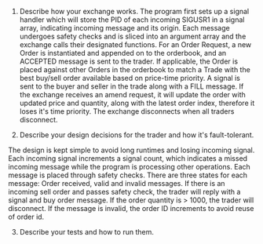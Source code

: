 1. Describe how your exchange works.
The program first sets up a signal handler which will store the PID of each incoming SIGUSR1 in a signal array, indicating incoming
message and its origin.
Each message undergoes safety checks 
and is sliced into an argument array and the exchange calls their designated functions. 
For an Order Request, a new Order is instantiated and appended on to the orderbook, and an ACCEPTED message is sent to the trader. 
If applicable, the Order is placed against other Orders in the orderbook to match a Trade with the best buy/sell order available based on price-time priority. A signal is sent to the buyer and seller in the trade along with a FILL message. If the exchange receives an amend request, it will update the order with updated price and quantity, along with the latest order index, therefore it loses it's time priority. The exchange disconnects when all traders disconnect.


2. Describe your design decisions for the trader and how it's fault-tolerant.

The design is kept simple to avoid long runtimes and losing incoming signal. Each incoming signal increments a signal count, which indicates a missed incoming message while the program is processing other operations. Each message is placed through safety checks. There are three states for each message: Order received, valid and invalid messages. If there is an incoming sell order and passes safety check, the trader will reply with a signal and buy order message. If the order quantity is > 1000, the trader will disconnect. If the message is invalid, the order ID increments to avoid reuse of order id.

3. Describe your tests and how to run them.

